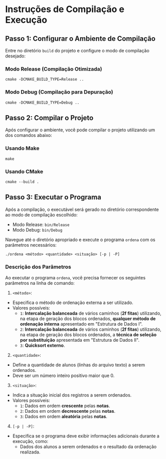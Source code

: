 # Instruções de Compilação e Execução

## Passo 1: Configurar o Ambiente de Compilação
Entre no diretório `build` do projeto e configure o modo de compilação desejado:

### Modo Release (Compilação Otimizada)
```console
cmake -DCMAKE_BUILD_TYPE=Release ..
```
### Modo Debug (Compilação para Depuração)
```console
cmake -DCMAKE_BUILD_TYPE=Debug ..
```
## Passo 2: Compilar o Projeto
Após configurar o ambiente, você pode compilar o projeto utilizando um dos comandos abaixo:

### Usando Make
```console
make
```

### Usando CMake
```console
cmake --build .
```
## Passo 3: Executar o Programa
Após a compilação, o executável será gerado no diretório correspondente ao modo de compilação escolhido:

- Modo Release: `bin/Release`
- Modo Debug: `bin/Debug`

Navegue até o diretório apropriado e execute o programa `ordena` com os parâmetros necessários:

```console
./ordena <método> <quantidade> <situação> [-p | -P]
```

### Descrição dos Parâmetros

Ao executar o programa `ordena`, você precisa fornecer os seguintes parâmetros na linha de comando:

1. `<método>`:
  - Especifica o método de ordenação externa a ser utilizado.
  - Valores possíveis:
    - `1`: **Intercalação balanceada** de vários caminhos (**2f fitas**) utilizando, na etapa de geração dos blocos 
ordenados, **qualquer método de ordenação interna** apresentado em "Estrutura de Dados I".
    - `2`: **Intercalação balanceada** de vários caminhos (**2f fitas**) utilizando, na etapa de geração dos blocos 
ordenados, a **técnica de seleção por substituição** apresentada em "Estrutura de Dados II".
    - `3`: **Quicksort externo**.
2. `<quantidade>`:
  - Define a quantidade de alunos (linhas do arquivo texto) a serem ordenados.
  - Deve ser um número inteiro positivo maior que 0.
3. `<situação>`:
  - Indica a situação inicial dos registros a serem ordenados.
  - Valores possíveis:
    - `1`: Dados em ordem **crescente** pelas **notas**.
    - `2`: Dados em ordem **decrescente** pelas **notas**.
    - `3`: Dados em ordem **aleatória** pelas **notas**.
4. `[-p | -P]`:
  - Especifica se o programa deve exibir informações adicionais durante a execução, como:
    - Dados dos alunos a serem ordenados e o resultado da ordenação realizada.